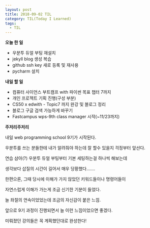 ```yaml
---
layout: post
title: 2018-09-02 TIL
category: TIL(Today I Learned)
tags:
  - TIL
---
```




**오늘 한 일**

- 우분투 듀얼 부팅 재설치
- jekyll blog 생성 복습
- github ssh key 새로 등록 및 재사용
- pycharm 설치



**내일 할 일**

- 컴퓨터 사이언스 부트캠프 with 파이썬 목표 챕터 7까지
- 개인 프로젝트 기획 진행(구성 부분)
- CS50 x edwith - Topic7 까지 완강 및 블로그 정리
- 블로그 구글 검색 가능하게 바꾸기
- Fastcampus wps-9th class manager 시작(~11/23까지)



**주저리주저리**

내일 web programming school 9기가 시작된다.

우분투를 쓰는 분들한테 내가 알려줘야 하는데 잘 할수 있을지 걱정부터 앞선다.

연습 삼아(?) 우분투 듀얼 부팅부터 기본 세팅하는걸 하나씩 해보는데

생각보다 삽질의 시간이 길어서 매우 당황했다.......

한편으론, 그때 당시에 이해가 가지 않았던 키워드들이나 명령어들이

자연스럽게 이해가 가는게 조금 신기한 기분이 들었다.

늘 좌절의 연속이었었는데 조금의 자신감이 붙은 느낌.

앞으로 9기 과정이 진행되면서 늘 이런 느낌이었으면 좋겠다.

미뤄졌던 강의들은 꼭 계획했던대로 완성한다!

